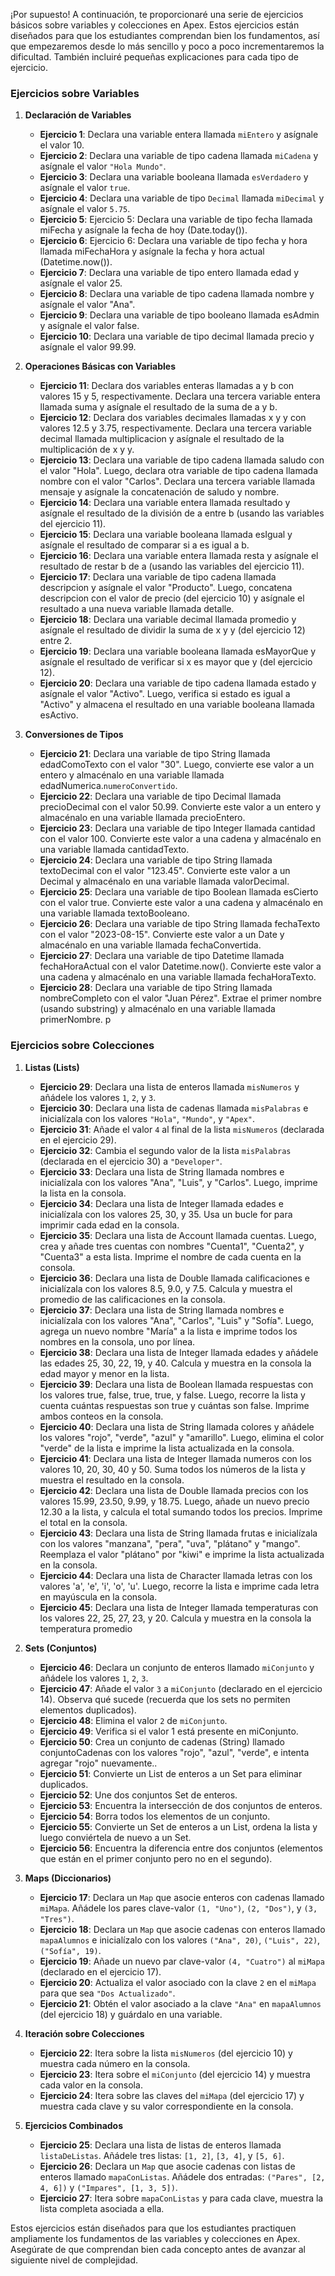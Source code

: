 ¡Por supuesto! A continuación, te proporcionaré una serie de ejercicios básicos sobre variables y colecciones en Apex. Estos ejercicios están diseñados para que los estudiantes comprendan bien los fundamentos, así que empezaremos desde lo más sencillo y poco a poco incrementaremos la dificultad. También incluiré pequeñas explicaciones para cada tipo de ejercicio. 

### **Ejercicios sobre Variables**

1. **Declaración de Variables**
   - **Ejercicio 1**: Declara una variable entera llamada `miEntero` y asígnale el valor 10.
   - **Ejercicio 2**: Declara una variable de tipo cadena llamada `miCadena` y asígnale el valor `"Hola Mundo"`.
   - **Ejercicio 3**: Declara una variable booleana llamada `esVerdadero` y asígnale el valor `true`.
   - **Ejercicio 4**: Declara una variable de tipo `Decimal` llamada `miDecimal` y asígnale el valor `5.75`.
   - **Ejercicio 5**: Ejercicio 5: Declara una variable de tipo fecha llamada miFecha y asígnale la fecha de hoy (Date.today()).
   - **Ejercicio 6**: Ejercicio 6: Declara una variable de tipo fecha y hora llamada miFechaHora y asígnale la fecha y hora actual (Datetime.now()).
   - **Ejercicio 7**: Declara una variable de tipo entero llamada edad y asígnale el valor 25.
   - **Ejercicio 8**: Declara una variable de tipo cadena llamada nombre y asígnale el valor "Ana".
   - **Ejercicio 9**:  Declara una variable de tipo booleano llamada esAdmin y asígnale el valor false.
   - **Ejercicio 10**:  Declara una variable de tipo decimal llamada precio y asígnale el valor 99.99.

2. **Operaciones Básicas con Variables**
   - **Ejercicio 11**: Declara dos variables enteras llamadas a y b con valores 15 y 5, respectivamente. Declara una tercera variable entera llamada suma y asígnale el resultado de la suma de a y b.
   - **Ejercicio 12**: Declara dos variables decimales llamadas x y y con valores 12.5 y 3.75, respectivamente. Declara una tercera variable decimal llamada multiplicacion y asígnale el resultado de la multiplicación de x y y.
   - **Ejercicio 13**:  Declara una variable de tipo cadena llamada saludo con el valor "Hola". Luego, declara otra variable de tipo cadena llamada nombre con el valor "Carlos". Declara una tercera variable llamada mensaje y asígnale la concatenación de saludo y nombre.
   - **Ejercicio 14**: Declara una variable entera llamada resultado y asígnale el resultado de la división de a entre b (usando las variables del ejercicio 11).
   - **Ejercicio 15**: Declara una variable booleana llamada esIgual y asígnale el resultado de comparar si a es igual a b.
   - **Ejercicio 16**: Declara una variable entera llamada resta y asígnale el resultado de restar b de a (usando las variables del ejercicio 11).
   - **Ejercicio 17**: Declara una variable de tipo cadena llamada descripcion y asígnale el valor "Producto". Luego, concatena descripcion con el valor de precio (del ejercicio 10) y asígnale el resultado a una nueva variable llamada detalle.
   - **Ejercicio 18**: Declara una variable decimal llamada promedio y asígnale el resultado de dividir la suma de x y y (del ejercicio 12) entre 2.
   - **Ejercicio 19**: Declara una variable booleana llamada esMayorQue y asígnale el resultado de verificar si x es mayor que y (del ejercicio 12).
   - **Ejercicio 20**: Declara una variable de tipo cadena llamada estado y asígnale el valor "Activo". Luego, verifica si estado es igual a "Activo" y almacena el resultado en una variable booleana llamada esActivo.

3. **Conversiones de Tipos**
   - **Ejercicio 21**: Declara una variable de tipo String llamada edadComoTexto con el valor "30". Luego, convierte ese valor a un entero y almacénalo en una variable llamada edadNumerica.`numeroConvertido`.
   - **Ejercicio 22**: Declara una variable de tipo Decimal llamada precioDecimal con el valor 50.99. Convierte este valor a un entero y almacénalo en una variable llamada precioEntero.
   - **Ejercicio 23**: Declara una variable de tipo Integer llamada cantidad con el valor 100. Convierte este valor a una cadena y almacénalo en una variable llamada cantidadTexto.
   - **Ejercicio 24**: Declara una variable de tipo String llamada textoDecimal con el valor "123.45". Convierte este valor a un Decimal y almacénalo en una variable llamada valorDecimal.
   - **Ejercicio 25**: Declara una variable de tipo Boolean llamada esCierto con el valor true. Convierte este valor a una cadena y almacénalo en una variable llamada textoBooleano.
   - **Ejercicio 26**: Declara una variable de tipo String llamada fechaTexto con el valor "2023-08-15". Convierte este valor a un Date y almacénalo en una variable llamada fechaConvertida.
   - **Ejercicio 27**: Declara una variable de tipo Datetime llamada fechaHoraActual con el valor Datetime.now(). Convierte este valor a una cadena y almacénalo en una variable llamada fechaHoraTexto.
   - **Ejercicio 28**: Declara una variable de tipo String llamada nombreCompleto con el valor "Juan Pérez". Extrae el primer nombre (usando substring) y almacénalo en una variable llamada primerNombre.
p

### **Ejercicios sobre Colecciones**

1. **Listas (Lists)**
   - **Ejercicio 29**: Declara una lista de enteros llamada `misNumeros` y añádele los valores `1`, `2`, y `3`.
   - **Ejercicio 30**: Declara una lista de cadenas llamada `misPalabras` e inicialízala con los valores `"Hola"`, `"Mundo"`, y `"Apex"`.
   - **Ejercicio 31**: Añade el valor `4` al final de la lista `misNumeros` (declarada en el ejercicio 29).
   - **Ejercicio 32**: Cambia el segundo valor de la lista `misPalabras` (declarada en el ejercicio 30) a `"Developer"`.
   - **Ejercicio 33**: Declara una lista de String llamada nombres e inicialízala con los valores "Ana", "Luis", y "Carlos". Luego, imprime la lista en la consola.
   - **Ejercicio 34**: Declara una lista de Integer llamada edades e inicialízala con los valores 25, 30, y 35. Usa un bucle for para imprimir cada edad en la consola.
   - **Ejercicio 35**: Declara una lista de Account llamada cuentas. Luego, crea y añade tres cuentas con nombres "Cuenta1", "Cuenta2", y "Cuenta3" a esta lista. Imprime el nombre de cada cuenta en la consola.
   - **Ejercicio 36**: Declara una lista de Double llamada calificaciones e inicialízala con los valores 8.5, 9.0, y 7.5. Calcula y muestra el promedio de las calificaciones en la consola.
   - **Ejercicio 37**:  Declara una lista de String llamada nombres e inicialízala con los valores "Ana", "Carlos", "Luis" y "Sofía". Luego, agrega un nuevo nombre "María" a la lista e imprime todos los nombres en la consola, uno por línea.
   - **Ejercicio 38**: Declara una lista de Integer llamada edades y añádele las edades 25, 30, 22, 19, y 40. Calcula y muestra en la consola la edad mayor y menor en la lista.
   - **Ejercicio 39**: Declara una lista de Boolean llamada respuestas con los valores true, false, true, true, y false. Luego, recorre la lista y cuenta cuántas respuestas son true y cuántas son false. Imprime ambos conteos en la consola.
   - **Ejercicio 40**: Declara una lista de String llamada colores y añádele los valores "rojo", "verde", "azul" y "amarillo". Luego, elimina el color "verde" de la lista e imprime la lista actualizada en la consola.
   - **Ejercicio 41**: Declara una lista de Integer llamada numeros con los valores 10, 20, 30, 40 y 50. Suma todos los números de la lista y muestra el resultado en la consola.
   - **Ejercicio 42**: Declara una lista de Double llamada precios con los valores 15.99, 23.50, 9.99, y 18.75. Luego, añade un nuevo precio 12.30 a la lista, y calcula el total sumando todos los precios. Imprime el total en la consola.
   - **Ejercicio 43**:  Declara una lista de String llamada frutas e inicialízala con los valores "manzana", "pera", "uva", "plátano" y "mango". Reemplaza el valor "plátano" por "kiwi" e imprime la lista actualizada en la consola.
   - **Ejercicio 44**: Declara una lista de Character llamada letras con los valores 'a', 'e', 'i', 'o', 'u'. Luego, recorre la lista e imprime cada letra en mayúscula en la consola.
   - **Ejercicio 45**: Declara una lista de Integer llamada temperaturas con los valores 22, 25, 27, 23, y 20. Calcula y muestra en la consola la temperatura promedio


2. **Sets (Conjuntos)**
   - **Ejercicio 46**: Declara un conjunto de enteros llamado `miConjunto` y añádele los valores `1`, `2`, `3`.
   - **Ejercicio 47**: Añade el valor `3` a `miConjunto` (declarado en el ejercicio 14). Observa qué sucede (recuerda que los sets no permiten elementos duplicados).
   - **Ejercicio 48**: Elimina el valor `2` de `miConjunto`.
   - **Ejercicio 49**: Verifica si el valor 1 está presente en miConjunto.
   - **Ejercicio 50**: Crea un conjunto de cadenas (String) llamado conjuntoCadenas con los valores "rojo", "azul", "verde", e intenta agregar "rojo" nuevamente..
   - **Ejercicio 51**: Convierte un List de enteros a un Set para eliminar duplicados.
   - **Ejercicio 52**: Une dos conjuntos Set de enteros.
   - **Ejercicio 53**: Encuentra la intersección de dos conjuntos de enteros.
   - **Ejercicio 54**: Borra todos los elementos de un conjunto.
   - **Ejercicio 55**:  Convierte un Set de enteros a un List, ordena la lista y luego conviértela de nuevo a un Set.
   - **Ejercicio 56**: Encuentra la diferencia entre dos conjuntos (elementos que están en el primer conjunto pero no en el segundo).

3. **Maps (Diccionarios)**
   - **Ejercicio 17**: Declara un `Map` que asocie enteros con cadenas llamado `miMapa`. Añádele los pares clave-valor `(1, "Uno")`, `(2, "Dos")`, y `(3, "Tres")`.
   - **Ejercicio 18**: Declara un `Map` que asocie cadenas con enteros llamado `mapaAlumnos` e inicialízalo con los valores `("Ana", 20)`, `("Luis", 22)`, `("Sofía", 19)`.
   - **Ejercicio 19**: Añade un nuevo par clave-valor `(4, "Cuatro")` al `miMapa` (declarado en el ejercicio 17).
   - **Ejercicio 20**: Actualiza el valor asociado con la clave `2` en el `miMapa` para que sea `"Dos Actualizado"`.
   - **Ejercicio 21**: Obtén el valor asociado a la clave `"Ana"` en `mapaAlumnos` (del ejercicio 18) y guárdalo en una variable.

4. **Iteración sobre Colecciones**
   - **Ejercicio 22**: Itera sobre la lista `misNumeros` (del ejercicio 10) y muestra cada número en la consola.
   - **Ejercicio 23**: Itera sobre el `miConjunto` (del ejercicio 14) y muestra cada valor en la consola.
   - **Ejercicio 24**: Itera sobre las claves del `miMapa` (del ejercicio 17) y muestra cada clave y su valor correspondiente en la consola.

5. **Ejercicios Combinados**
   - **Ejercicio 25**: Declara una lista de listas de enteros llamada `listaDeListas`. Añádele tres listas: `[1, 2]`, `[3, 4]`, y `[5, 6]`.
   - **Ejercicio 26**: Declara un `Map` que asocie cadenas con listas de enteros llamado `mapaConListas`. Añádele dos entradas: `("Pares", [2, 4, 6])` y `("Impares", [1, 3, 5])`.
   - **Ejercicio 27**: Itera sobre `mapaConListas` y para cada clave, muestra la lista completa asociada a ella.

Estos ejercicios están diseñados para que los estudiantes practiquen ampliamente los fundamentos de las variables y colecciones en Apex. Asegúrate de que comprendan bien cada concepto antes de avanzar al siguiente nivel de complejidad.
